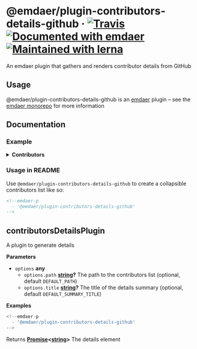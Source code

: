<!--
  This file was generated by emdaer

  Its template can be found at .emdaer/README.emdaer.md
-->

<!--
  emdaerHash:dfdd86e82d75b2910f214c3750e30c47
-->

<h1 id="-emdaer-plugin-contributors-details-github-travis-documented-with-emdaer-maintained-with-lerna">@emdaer/plugin-contributors-details-github · <a href="https://travis-ci.org/emdaer/emdaer/"><img src="https://img.shields.io/travis/emdaer/emdaer.svg?style=flat-square" alt="Travis"></a> <a href="https://github.com/emdaer/emdaer"><img src="https://img.shields.io/badge/📓-documented%20with%20emdaer-F06632.svg?style=flat-square" alt="Documented with emdaer"></a> <a href="https://lernajs.io/"><img src="https://img.shields.io/badge/🐉-maintained%20with%20lerna-cc00ff.svg?style=flat-square" alt="Maintained with lerna"></a></h1>
<p>An emdaer plugin that gathers and renders contributor details from GitHub</p>
<h2 id="usage">Usage</h2>
<p>@emdaer/plugin-contributors-details-github is an <a href="https://github.com/emdaer/emdaer/">emdaer</a> plugin – see the <a href="https://github.com/emdaer/emdaer/">emdaer monorepo</a> for more information</p>
<h2 id="documentation">Documentation</h2>
<h3 id="example">Example</h3>
<details>
<summary><strong>Contributors</strong></summary><br>
<a title="I build multi-channel publishing systems and web applications at @fourkitchens." href="https://github.com/infiniteluke">
  <img align="left" src="https://avatars0.githubusercontent.com/u/1127238?s=24">
</a>
<strong>Luke Herrington</strong>
<br><br>
</details>

<h3 id="usage-in-readme">Usage in README</h3>
<p>Use <code>@emdaer/plugin-contributors-details-github</code> to create a collapsible contributors list like so:</p>

```md
<!--emdaer-p
  - '@emdaer/plugin-contributors-details-github'
-->
```
<!-- Generated by documentation.js. Update this documentation by updating the source code. -->
<h2 id="contributorsdetailsplugin">contributorsDetailsPlugin</h2>
<p>A plugin to generate details</p>
<p><strong>Parameters</strong></p>
<ul>
<li><code>options</code> <strong>any</strong> <ul>
<li><code>options.path</code> <strong><a href="https://developer.mozilla.org/en-US/docs/Web/JavaScript/Reference/Global_Objects/String">string</a>?</strong> The path to the contributors list (optional, default <code>DEFAULT_PATH</code>)</li>
<li><code>options.title</code> <strong><a href="https://developer.mozilla.org/en-US/docs/Web/JavaScript/Reference/Global_Objects/String">string</a>?</strong> The title of the details summary (optional, default <code>DEFAULT_SUMMARY_TITLE</code>)</li>
</ul>
</li>
</ul>
<p><strong>Examples</strong></p>

```javascript
<!--emdaer-p
  - '@emdaer/plugin-contributors-details-github'
-->
```
<p>Returns <strong><a href="https://developer.mozilla.org/en-US/docs/Web/JavaScript/Reference/Global_Objects/Promise">Promise</a>&lt;<a href="https://developer.mozilla.org/en-US/docs/Web/JavaScript/Reference/Global_Objects/String">string</a>&gt;</strong> The details element</p>
